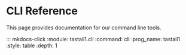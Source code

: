 # CLI Reference

This page provides documentation for our command line tools.

::: mkdocs-click
    :module: tastail1.cli
    :command: cli
    :prog_name: tastail1
    :style: table
    :depth: 1
